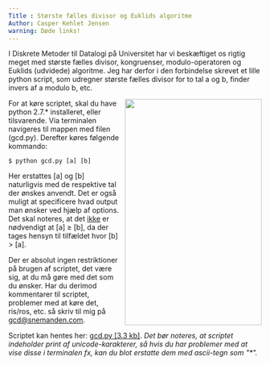 ```yaml
---
Title : Største fælles divisor og Euklids algoritme
Author: Casper Kehlet Jensen
warning: Døde links!
---
```


I Diskrete Metoder til Datalogi på Universitet har vi beskæftiget os rigtig meget med største fælles divisor, kongruenser, modulo-operatoren og Euklids (udvidede) algoritme. Jeg har derfor i den forbindelse skrevet et lille python script, som udregner største fælles divisor for to tal a og b, finder invers af a modulo b, etc.

<img src="/static/img/blogimages/gcdpy3917.png" width="272" height="449" style="float:right;margin-left:10px">

For at køre scriptet, skal du have python 2.7.* installeret, eller tilsvarende. Via terminalen navigeres til mappen med filen (gcd.py). Derefter køres følgende kommando:

<pre style="margin-right:280px"><code>$ python gcd.py [a] [b]</code></pre>
Her erstattes [a] og [b] naturligvis med de respektive tal der ønskes anvendt. Det er også muligt at specificere hvad output man ønsker ved hjælp af options. Det skal noteres, at det <u>ikke</u> er nødvendigt at [a] &geq; [b], da der tages hensyn til tilfældet hvor [b] > [a].

Der er absolut ingen restriktioner på brugen af scriptet, det være sig, at du må gøre med det som du ønsker. Har du derimod kommentarer til scriptet, problemer med at køre det, ris/ros, etc. så skriv til mig på <a href="mailto:gcd@snemanden.com">gcd@snemanden.com</a>.

Scriptet kan hentes her: <a href="/code/gcd.py" target="_blank">gcd.py [3.3 kb]</a>.
<i>Det bør noteres, at scriptet indeholder print af unicode-karakterer, så hvis du har problemer med at vise disse i terminalen fx, kan du blot erstatte dem med ascii-tegn som "*".</i>